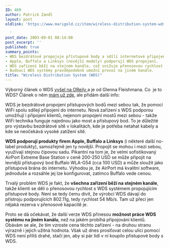 ```yaml
---
ID: 469
author: Patrick Zandl
layout: post
oldlink: 'https://www.marigold.cz/item/wireless-distribution-system-wds

  '
post_date: 2003-09-01 08:14:00
post_excerpt: ''
published: true
summary_points:
- WDS bezdrátově propojuje přístupové body a sdílí internetové připojení.
- Apple, Buffalo a Linksys (novější modely) podporují WDS propojení.
- WDS zařízení běží na stejném kanále, což snižuje přenosovou rychlost.
- Budoucí WDS systémy pravděpodobně umožní provoz na jiném kanále.
title: "Wireless Distribution System (WDS)"
---
```


<p>
Výborný článek o WDS <A href="http://www.oreillynet.com/pub/a/wireless/2003/08/28/wireless_bridging.html" target=_blank>vyšel na OReily </A>a je od Glenna Fleishmana. Co&#160; je to WDS? Článek o něm <A href="/zacinajicim/wds030609.html">mám už zde</A>, ale přidám další info:</p>

<p>
WDS je bezdrátové propojení přístupových bodů mezi sebou tak, že pomocí WiFi spolu sdílejí připojení do internetu. Nová zařízení s WDS podporou umožňují i připojení klientů, nejenom propojení mostů mezi sebou - takže WiFi technika funguje najednou jako most a přístupový bod. To je důležité pro výstavbu bezdrátové sítě v lokalitách, kde je potřeba netahat kabely a kde se neočekává vysoké zatížení sítě. </p>

<p>
<STRONG>WDS podporují produkty firem Apple, Buffalo a Linksys</STRONG> (i některé další no-label produkty), samozřejmě jen ty novější. Propojit se mohou i mezi sebou, využívají stejnou čipovou sadu. Pikantní na tom je, že velmi sofistikovaný AirPort Extreme Base Station v ceně 200-250 USD se může připojit na levnější přístupový bod Buffalo WLA-G54 (cca 100 USD) a může sloužit jako přístupová brána do internetu. Výhodou je, že AirPort má kvalitní software, jednoduše a rozsáhle jej lze konfigurovat, zatímco Buffalo vede cenou. </p>

<p>
Trvalý problém WDS je fakt, že <STRONG>všechna zařízení běží na stejném kanále</STRONG>, takže klienti se dělí o přenosovou rychlost s WDS systémem propojujícím přístupové body. Není se tedy čemu divit, že výrobci WDS dávají do přístroju podporujících 802.11g, tedy rychlost 54 Mb/s. Tam už přeci jen nějaká rezerva v přenosové kapacitě je. </p>

<p>
Proto se dá očekávat, že další verze WDS přinesou <STRONG>možnost práce WDS systému na jiném kanálu</STRONG>, než na jakém probíhá připojování klientů. Obávám se ale, že tím vzroste cena těchto zařízení - na druhou stranu výrazně i jejich užitná hodnota. Však už dnes prosíťovat celou ulici pomocí WDS není příliš drahé, stačí jen, aby si pár lidí v ní koupilo přístupové body s WDS. </p>